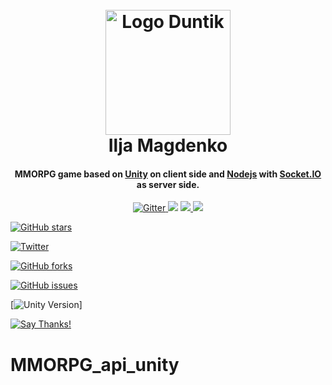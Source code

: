 <h1 align="center">
  <br>
  <a href="https://github.com/duntik/MMORPG_api_unity"><img src="https://github.com/duntik/MMORPG_api_unity/blob/master/MMO-Server/img/logo.png" alt="Logo Duntik" width="200"></a>
  <br>
  Ilja Magdenko
  <br>
</h1>

<h4 align="center">MMORPG game based on <a href="https://unity3d.com/ru/" target="_blank">Unity</a> on client side and <a href="https://nodejs.org/en/" target="_blank">Nodejs</a> with <a href="https://socket.io" target="_blank">Socket.IO</a> as server side.</h4>



<p align="center">
  <a href="https://badge.fury.io/js/electron-markdownify">
    <img src="https://badge.fury.io/js/electron-markdownify.svg"
         alt="Gitter">
  </a>
  <a href="https://gitter.im/amitmerchant1990/electron-markdownify"><img src="https://badges.gitter.im/amitmerchant1990/electron-markdownify.svg"></a>
  <a href="https://saythanks.io/to/amitmerchant1990">
      <img src="https://img.shields.io/badge/SayThanks.io-%E2%98%BC-1EAEDB.svg">
  </a>
  <a href="https://www.paypal.me/AmitMerchant">
    <img src="https://img.shields.io/badge/$-donate-ff69b4.svg?maxAge=2592000&amp;style=flat">
  </a>
  
[![GitHub stars](https://img.shields.io/github/stars/duntik/MMORPG_api_unity.svg)](https://github.com/duntik/MMORPG_api_unity/stargazers)

[![Twitter](https://img.shields.io/twitter/url/https/github.com/duntik/MMORPG_api_unity.svg?style=social)](https://twitter.com/intent/tweet?text=Wow:&url=https%3A%2F%2Fgithub.com%2Fduntik%2FMMORPG_api_unity)


[![GitHub forks](https://img.shields.io/github/forks/duntik/MMORPG_api_unity.svg)](https://github.com/duntik/MMORPG_api_unity/network)


[![GitHub issues](https://img.shields.io/github/issues/duntik/MMORPG_api_unity.svg)](https://github.com/duntik/MMORPG_api_unity/issues)

[![Unity Version](https://img.shields.io/badge/Unity-2017.3.1f1-yellowgreen.svg)]

[![Say Thanks!](https://img.shields.io/badge/Say%20Thanks-!-1EAEDB.svg)](https://saythanks.io/to/duntik)

</p>

# MMORPG_api_unity
> 
